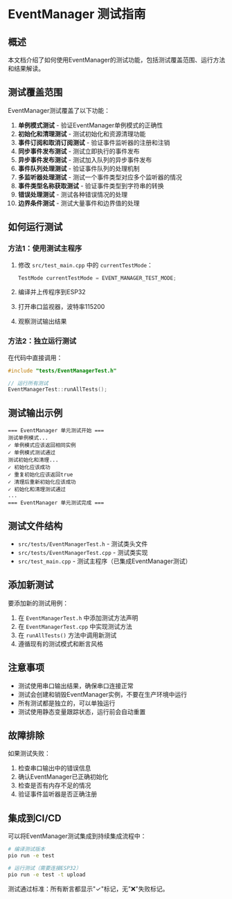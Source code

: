 # EventManager 测试指南

## 概述
本文档介绍了如何使用EventManager的测试功能，包括测试覆盖范围、运行方法和结果解读。

## 测试覆盖范围

EventManager测试覆盖了以下功能：

1. **单例模式测试** - 验证EventManager单例模式的正确性
2. **初始化和清理测试** - 测试初始化和资源清理功能
3. **事件订阅和取消订阅测试** - 验证事件监听器的注册和注销
4. **同步事件发布测试** - 测试立即执行的事件发布
5. **异步事件发布测试** - 测试加入队列的异步事件发布
6. **事件队列处理测试** - 验证事件队列的处理机制
7. **多监听器处理测试** - 测试一个事件类型对应多个监听器的情况
8. **事件类型名称获取测试** - 验证事件类型到字符串的转换
9. **错误处理测试** - 测试各种错误情况的处理
10. **边界条件测试** - 测试大量事件和边界值的处理

## 如何运行测试

### 方法1：使用测试主程序
1. 修改 `src/test_main.cpp` 中的 `currentTestMode`：
   ```cpp
   TestMode currentTestMode = EVENT_MANAGER_TEST_MODE;
   ```

2. 编译并上传程序到ESP32
3. 打开串口监视器，波特率115200
4. 观察测试输出结果

### 方法2：独立运行测试
在代码中直接调用：
```cpp
#include "tests/EventManagerTest.h"

// 运行所有测试
EventManagerTest::runAllTests();
```

## 测试输出示例

```
=== EventManager 单元测试开始 ===
测试单例模式...
✓ 单例模式应该返回相同实例
✓ 单例模式测试通过
测试初始化和清理...
✓ 初始化应该成功
✓ 重复初始化应该返回true
✓ 清理后重新初始化应该成功
✓ 初始化和清理测试通过
...
=== EventManager 单元测试完成 ===
```

## 测试文件结构

- `src/tests/EventManagerTest.h` - 测试类头文件
- `src/tests/EventManagerTest.cpp` - 测试类实现
- `src/test_main.cpp` - 测试主程序（已集成EventManager测试）

## 添加新测试

要添加新的测试用例：

1. 在 `EventManagerTest.h` 中添加测试方法声明
2. 在 `EventManagerTest.cpp` 中实现测试方法
3. 在 `runAllTests()` 方法中调用新测试
4. 遵循现有的测试模式和断言风格

## 注意事项

- 测试使用串口输出结果，确保串口连接正常
- 测试会创建和销毁EventManager实例，不要在生产环境中运行
- 所有测试都是独立的，可以单独运行
- 测试使用静态变量跟踪状态，运行前会自动重置

## 故障排除

如果测试失败：

1. 检查串口输出中的错误信息
2. 确认EventManager已正确初始化
3. 检查是否有内存不足的情况
4. 验证事件监听器是否正确注册

## 集成到CI/CD

可以将EventManager测试集成到持续集成流程中：

```bash
# 编译测试版本
pio run -e test

# 运行测试（需要连接ESP32）
pio run -e test -t upload
```

测试通过标准：所有断言都显示"✓"标记，无"❌"失败标记。